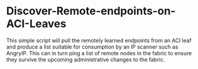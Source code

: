 # Discover-Remote-endpoints-on-ACI-Leaves
This simple script will pull the remotely learned endpoints from an ACI leaf and produce a list suitable for consumption by an IP scanner such as AngryIP.  This can in turn ping a list of remote nodes in the fabric to ensure they survive the upcoming administrative changes to the fabric.
